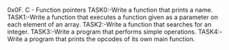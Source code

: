 0x0F. C - Function pointers
TASK0:-Write a function that prints a name.
TASK1:-Write a function that executes a function given as a parameter on each element of an array.
TASK2:-Write a function that searches for an integer.
TASK3:-Write a program that performs simple operations.
TASK4:-Write a program that prints the opcodes of its own main function.

